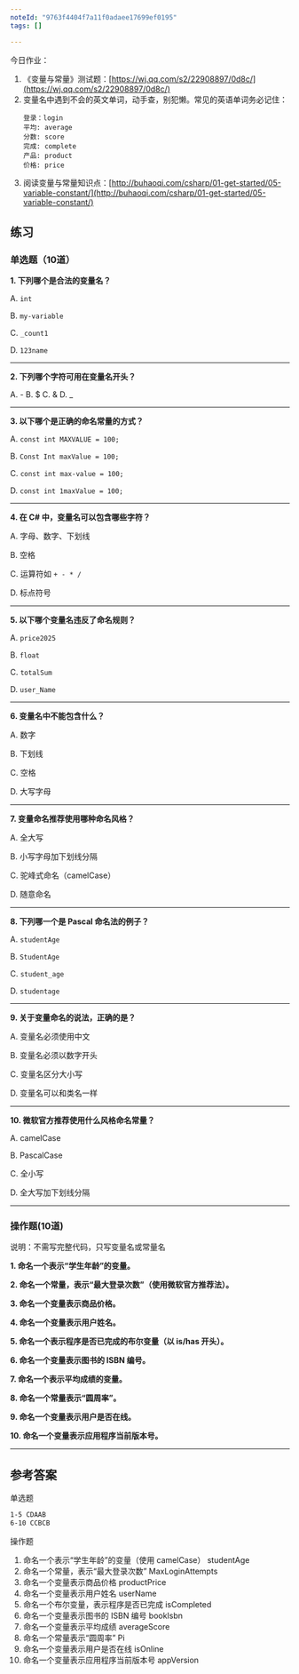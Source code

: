 ```yaml
---
noteId: "9763f4404f7a11f0adaee17699ef0195"
tags: []

---
```


今日作业：

1. 《变量与常量》测试题：[https://wj.qq.com/s2/22908897/0d8c/](https://wj.qq.com/s2/22908897/0d8c/)
2. 变量名中遇到不会的英文单词，动手查，别犯懒。常见的英语单词务必记住：
   ```
   登录：login
   平均: average
   分数: score
   完成: complete
   产品: product
   价格: price
   ```
3. 阅读变量与常量知识点：[http://buhaoqi.com/csharp/01-get-started/05-variable-constant/](http://buhaoqi.com/csharp/01-get-started/05-variable-constant/)

## 练习



### 单选题（10道）

**1. 下列哪个是合法的变量名？**

A. `int`

B. `my-variable`

C. `_count1`

D. `123name`

---

**2. 下列哪个字符可用在变量名开头？**

A. -
B. $
C. &
D. _

---

**3. 以下哪个是正确的命名常量的方式？**

A. `const int MAXVALUE = 100;`

B. `Const Int maxValue = 100;`

C. `const int max-value = 100;`

D. `const int 1maxValue = 100;`

---

**4. 在 C# 中，变量名可以包含哪些字符？**

A. 字母、数字、下划线

B. 空格

C. 运算符如 `+ - * /`

D. 标点符号


---

**5. 以下哪个变量名违反了命名规则？**

A. `price2025`

B. `float`

C. `totalSum`

D. `user_Name`


---

**6. 变量名中不能包含什么？**

A. 数字

B. 下划线

C. 空格

D. 大写字母

---

**7. 变量命名推荐使用哪种命名风格？**

A. 全大写

B. 小写字母加下划线分隔

C. 驼峰式命名（camelCase）

D. 随意命名

---

**8. 下列哪一个是 Pascal 命名法的例子？**

A. `studentAge`

B. `StudentAge`

C. `student_age`

D. `studentage`

---

**9. 关于变量命名的说法，正确的是？**

A. 变量名必须使用中文

B. 变量名必须以数字开头

C. 变量名区分大小写

D. 变量名可以和类名一样


---

**10. 微软官方推荐使用什么风格命名常量？**

A. camelCase

B. PascalCase

C. 全小写

D. 全大写加下划线分隔


---

### 操作题(10道)

说明：不需写完整代码，只写变量名或常量名

**1. 命名一个表示“学生年龄”的变量。**

**2. 命名一个常量，表示“最大登录次数”（使用微软官方推荐法）。**

**3. 命名一个变量表示商品价格。**

**4. 命名一个变量表示用户姓名。**

**5. 命名一个表示程序是否已完成的布尔变量（以 is/has 开头）。**

**6. 命名一个变量表示图书的 ISBN 编号。**

**7. 命名一个表示平均成绩的变量。**

**8. 命名一个常量表示“圆周率”。**

**9. 命名一个变量表示用户是否在线。**

**10. 命名一个变量表示应用程序当前版本号。**

---

## 参考答案

单选题

```bash
1-5 CDAAB
6-10 CCBCB
```

操作题

1. 命名一个表示“学生年龄”的变量（使用 camelCase）	studentAge
2. 命名一个常量，表示“最大登录次数”	MaxLoginAttempts
3. 命名一个变量表示商品价格	productPrice
4. 命名一个变量表示用户姓名	userName
5. 命名一个布尔变量，表示程序是否已完成	isCompleted
6. 命名一个变量表示图书的 ISBN 编号	bookIsbn
7. 命名一个变量表示平均成绩	averageScore
8. 命名一个常量表示“圆周率”	Pi
9. 命名一个变量表示用户是否在线	isOnline
10. 命名一个变量表示应用程序当前版本号	appVersion